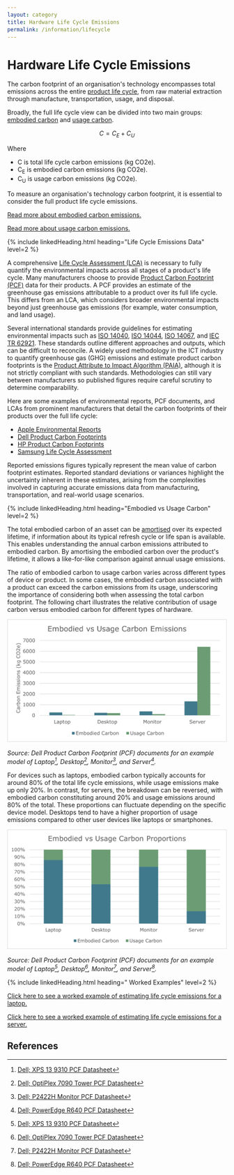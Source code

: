 ```yaml
---
layout: category
title: Hardware Life Cycle Emissions
permalink: /information/lifecycle
---
```


# Hardware Life Cycle Emissions

The carbon footprint of an organisation's technology encompasses total emissions across the entire [product life cycle](/glossary#product-life-cycle), from raw material extraction through manufacture, transportation, usage, and disposal. 

Broadly, the full life cycle view can be divided into two main groups: [embodied carbon](/glossary#embodied-carbon) and [usage carbon](/glossary#usage-carbon).

$$ C = C_E + C_U $$

Where
- C is total life cycle carbon emissions (kg CO2e).
- C<sub>E</sub> is embodied carbon emissions (kg CO2e).
- C<sub>U</sub> is usage carbon emissions (kg CO2e).

To measure an organisation's technology carbon footprint, it is essential to consider the full product life cycle emissions. 

[Read more about embodied carbon emissions.](embodied)

[Read more about usage carbon emissions.](usage)

{% include linkedHeading.html heading="Life Cycle Emissions Data" level=2 %}

A comprehensive [Life Cycle Assessment (LCA)](/glossary#life-cycle-assessment-lca) is necessary to fully quantify the environmental impacts across all stages of a product's life cycle. Many manufacturers choose to provide [Product Carbon Footprint (PCF)](/glossary#product-carbon-footprint-pcf) data for their products. A PCF provides an estimate of the greenhouse gas emissions attributable to a product over its full life cycle. This differs from an LCA, which considers broader environmental impacts beyond just greenhouse gas emissions (for example, water consumption, and land usage). 

Several international standards provide guidelines for estimating environmental impacts such as [ISO 14040](https://www.iso.org/standard/37456.html), [ISO 14044](https://www.iso.org/standard/38498.html), [ISO 14067](https://www.iso.org/standard/71206.html), and [IEC TR 62921](https://webstore.iec.ch/publication/25994). These standards outline different approaches and outputs, which can be difficult to reconcile. A widely used methodology in the ICT industry to quantify greenhouse gas (GHG) emissions and estimate product carbon footprints is the [Product Attribute to Impact Algorithm (PAIA)](https://msl.mit.edu/projects/paia/main.html), although it is not strictly compliant with such standards. Methodologies can still vary between manufacturers so published figures require careful scrutiny to determine comparability. 

Here are some examples of environmental reports, PCF documents, and LCAs from prominent manufacturers that detail the carbon footprints of their products over the full life cycle:

- [Apple Environmental Reports](https://www.apple.com/environment/)
- [Dell Product Carbon Footprints](https://www.dell.com/en-uk/dt/corporate/social-impact/advancing-sustainability/climate-action/product-carbon-footprints.htm)
- [HP Product Carbon Footprints](https://h20195.www2.hp.com/v2/library.aspx?doctype=95&footer=95&filter_doctype=no&showregionfacet=yes&filter_country=no&cc=us&lc=en&filter_oid=no&filter_prodtype=rw&prodtype=ij&showproductcompatibility=yes&showregion=yes&showreglangcol=yes&showdescription=yes%23doctype-95&sortorder-popular&teasers-off&isRetired-false&isRHParentNode-false&titleCheck-false#doctype-95&sortorder-popular&teasers-off&isRetired-false&isRHParentNode-false&titleCheck-false)
- [Samsung Life Cycle Assessment](https://www.samsung.com/global/sustainability/focus/products/sustainability-in-our-products/)

Reported emissions figures typically represent the mean value of carbon footprint estimates. Reported standard deviations or variances highlight the uncertainty inherent in these estimates, arising from the complexities involved in capturing accurate emissions data from manufacturing, transportation, and real-world usage scenarios.

{% include linkedHeading.html heading="Embodied vs Usage Carbon" level=2 %}

The total embodied carbon of an asset can be [amortised](/glossary#amortisation) over its expected lifetime, if information about its typical refresh cycle or life span is available. This enables understanding the annual carbon emissions attributed to embodied carbon. By amortising the embodied carbon over the product's lifetime, it allows a like-for-like comparison against annual usage emissions. 

The ratio of embodied carbon to usage carbon varies across different types of device or product. In some cases, the embodied carbon associated with a product can exceed the carbon emissions from its usage, underscoring the importance of considering both when assessing the total carbon footprint. The following chart illustrates the relative contribution of usage carbon versus embodied carbon for different types of hardware.

![embodied-vs-usage-amounts](/assets/images/embodied-vs-usage-amounts.png)

*Source: Dell Product Carbon Footprint (PCF) documents for an example model of Laptop[^laptop], Desktop[^desktop], Monitor[^monitor], and Server[^server].*

For devices such as laptops, embodied carbon typically accounts for around 80% of the total life cycle emissions, while usage emissions make up only 20%. In contrast, for servers, the breakdown can be reversed, with embodied carbon constituting around 20% and usage emissions around 80% of the total. These proportions can fluctuate depending on the specific device model. Desktops tend to have a higher proportion of usage emissions compared to other user devices like laptops or smartphones.

![embodied-vs-usage-proportions](/assets/images/embodied-vs-usage-proportions.png)

*Source: Dell Product Carbon Footprint (PCF) documents for an example model of Laptop[^laptop], Desktop[^desktop], Monitor[^monitor], and Server[^server].*

{% include linkedHeading.html heading=" Worked Examples" level=2 %}

[Click here to see a worked example of estimating life cycle emissions for a laptop.](../lifecycle/example/employee)

[Click here to see a worked example of estimating life cycle emissions for a server.](../lifecycle/example/server)

## References

[^laptop]: [Dell; XPS 13 9310 PCF Datasheet](https://www.delltechnologies.com/asset/en-gb/products/laptops-and-2-in-1s/technical-support/xps-13-9310.pdf)
[^desktop]: [Dell; OptiPlex 7090 Tower PCF Datasheet](https://www.delltechnologies.com/asset/en-gb/products/desktops-and-all-in-ones/technical-support/optiplex-7090-tower-pcf-datasheet.pdf)
[^monitor]: [Dell; P2422H Monitor PCF Datasheet](https://www.delltechnologies.com/asset/en-gb/products/electronics-and-accessories/technical-support/p2422h-monitor-pcf-datasheet.pdf)
[^server]: [Dell; PowerEdge R640 PCF Datasheet](https://i.dell.com/sites/csdocuments/CorpComm_Docs/en/carbon-footprint-poweredge-r640.pdf)